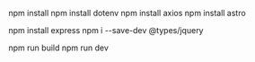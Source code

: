 npm install
npm install dotenv
npm install axios
npm install astro

npm install express
npm i --save-dev @types/jquery

npm run build
npm run dev